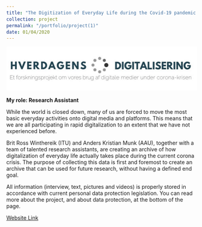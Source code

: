 ```yaml
---
title: "The Digitization of Everyday Life during the Covid-19 pandemic in Denmark"
collection: project
permalink: "/portfolio/project(1)"
date: 01/04/2020
---
```


![Conference](/images/Covid-1900-project.png)

**My role: Research Assistant**

While the world is closed down, many of us are forced to move the most basic everyday activities onto digital media and platforms. This means that we are all participating in rapid digitalization to an extent that we have not experienced before.

Brit Ross Winthereik (ITU) and Anders Kristian Munk (AAU), together with a team of talented research assistants, are creating an archive of how digitalization of everyday life actually takes place during the current corona crisis. The purpose of collecting this data is first and foremost to create an archive that can be used for future research, without having a defined end goal.

All information (interview, text, pictures and videos) is properly stored in accordance with current personal data protection legislation. You can read more about the project, and about data protection, at the bottom of the page.


[Website Link](https://deltagelsensgrammatik.itu.dk/)
